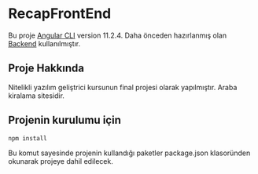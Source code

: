 # RecapFrontEnd

Bu proje [Angular CLI](https://github.com/angular/angular-cli) version 11.2.4.
Daha önceden hazırlanmış olan [Backend](https://github.com/DurumluEmrullah/ReCapProject) kullanılmıştır. 

## Proje Hakkında

  Nitelikli yazılım geliştrici kursunun final projesi olarak yapılmıştır. Araba kiralama sitesidir.

## Projenin kurulumu için

```bash
npm install
```
 Bu komut sayesinde projenin kullandığı paketler package.json klasoründen okunarak projeye dahil edilecek.
 



